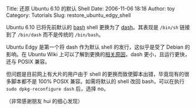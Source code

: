 Title: 还原 Ubuntu 6.10 的默认 Shell
Date: 2006-11-06 18:18
Author: toy
Category: Tutorials
Slug: restore_ubuntu_edgy_shell

Ubuntu 6.10 已将先前默认的 [bash](http://www.gnu.org/software/bash/)
shell 更换为了
[dash](http://gondor.apana.org.au/~herbert/dash/)。其表现是 `/bin/sh`
链接到了 `/bin/dash` 而不是传统的 `/bin/bash`。

Ubuntu Edgy 是第一个将 dash 作为默认 shell 的发行，这似乎是受了 Debian
的影响。在 Ubuntu Wiki
上可以了解到更换的[相关原因](https://wiki.ubuntu.com/DashAsBinSh)，dash
更小，且运行更快，还与 POSIX 兼容。

但问题是目前网上有大片的用户由于 shell
的更换而致使脚本出错，毕竟现有的很多脚本都不是 100% POSIX
兼容。如需将默认的 shell 改回 bash，可以在执行
`sudo dpkg-reconfigure dash` 后，选择 no。

（非常感谢朋友 hui 的细心发现）
